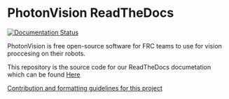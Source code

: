 # PhotonVision ReadTheDocs

[![Documentation Status](https://readthedocs.org/projects/chameleon-vision/badge/?version=latest)](https://chameleon-vision.readthedocs.io/en/latest/?badge=latest)

PhotonVision is free open-source software for FRC teams to use for vision proccesing on their robots.

This repository is the source code for our ReadTheDocs documetation which can be found [Here](https://chameleon-vision.readthedocs.io/en/latest/contents.html#)

[Contribution and formatting guidelines for this project](CONTRIBUTING.md)
